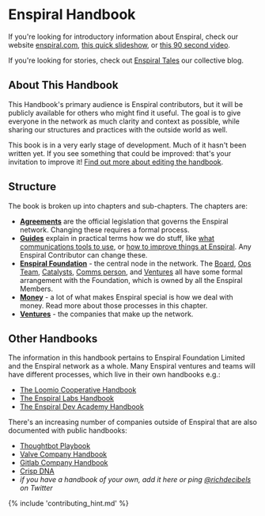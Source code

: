 # Enspiral Handbook


If you're looking for introductory information about Enspiral, check our website [enspiral.com](http://enspiral.com/), [this quick slideshow](http://whatis.enspiral.com), or [this 90 second video](https://vimeo.com/125088390).

If you're looking for stories, check out [Enspiral Tales](https://medium.com/enspiral-tales) our collective blog.


## About This Handbook

This Handbook's primary audience is Enspiral contributors, but it will be publicly available for others who might find it useful. The goal is to give everyone in the network as much clarity and context as possible, while sharing our structures and practices with the outside world as well.

This book is in a very early stage of development. Much of it hasn't been written yet. If you see something that could be improved: that's your invitation to improve it! [Find out more about editing the handbook](guides/contributing.md).

## Structure

The book is broken up into chapters and sub-chapters. The chapters are:

* [**Agreements**](agreements.md) are the official legislation that governs the Enspiral network. Changing these requires a formal process.
* [**Guides**](guides.md) explain in practical terms how we do stuff, like [what communications tools to use](/guides/comms_guidelines.md), or [how to improve things at Enspiral](/guides/improvements.md). Any Enspiral Contributor can change these.
* [**Enspiral Foundation**](foundation.md) - the central node in the network. The [Board](board.md), [Ops Team](ops-scope.md), [Catalysts](catalysts.md), [Comms person](comms-role.md), and [Ventures](ventures.md) all have some formal arrangement with the Foundation, which is owned by all the Enspiral Members.
* [**Money**](money.md) - a lot of what makes Enspiral special is how we deal with money. Read more about those processes in this chapter.
* [**Ventures**](ventures.md) - the companies that make up the network.


## Other Handbooks

The information in this handbook pertains to Enspiral Foundation Limited and the Enspiral network as a whole. Many Enspiral ventures and teams will have different processes, which live in their own handbooks e.g.:

* [The Loomio Cooperative Handbook](http://loomio.coop)
* [The Enspiral Labs Handbook](http://labs-handbook.enspiral.com)
* [The Enspiral Dev Academy Handbook](http://handbook.devacademy.co.nz/)

There's an increasing number of companies outside of Enspiral that are also documented with public handbooks:

* [Thoughtbot Playbook](https://thoughtbot.com/playbook)
* [Valve Company Handbook](http://www.valvesoftware.com/company/Valve_Handbook_LowRes.pdf)
* [Gitlab Company Handbook](https://about.gitlab.com/handbook/)
* [Crisp DNA](http://dna.crisp.se/docs/index.html)
* *if you have a handbook of your own, add it here or ping [@richdecibels](http://twitter.com/richdecibels) on Twitter*


{% include 'contributing_hint.md' %}
